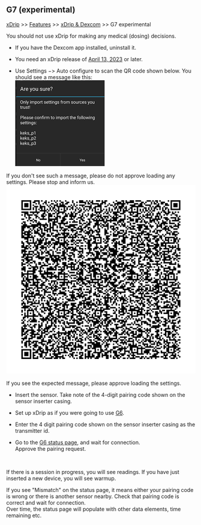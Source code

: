 ## G7 (experimental)
[xDrip](../../README.md) >> [Features](../Features_page.md) >> [xDrip & Dexcom](../Dexcom_page.md) >> G7 experimental  
  
You should not use xDrip for making any medical (dosing) decisions.  
  
- If you have the Dexcom app installed, uninstall it.  
  
- You need an xDrip release of [April 13, 2023](https://github.com/NightscoutFoundation/xDrip/releases/tag/2023.04.13) or later.  
  
- Use Settings &#8722;> Auto configure to scan the QR code shown below. You should see a message like this:  
![](./images/keks_QR_confirm.png)  
  
If you don't see such a message, please do not approve loading any settings.  Please stop and inform us.  
![](./images/G7_keks_QR.png)  
  
If you see the expected message, please approve loading the settings.  

- Insert the sensor.  Take note of the 4-digit pairing code shown on the sensor inserter casing.  
  
- Set up xDrip as if you were going to use [G6](../G6-Recommended-Settings.md).  
  
- Enter the 4 digit pairing code shown on the sensor inserter casing as the transmitter id.  
  
- Go to the [G6 status page](../StatusG5G6.md), and wait for connection.  
Approve the pairing request.  
<br/>  
  
If there is a session in progress, you will see readings.  If you have just inserted a new device, you will see warmup.  
  
If you see "Mismatch" on the status page, it means either your pairing code is wrong or there is another sensor nearby. Check that pairing code is correct and wait for connection.  
Over time, the status page will populate with other data elements, time remaining etc.  
  
